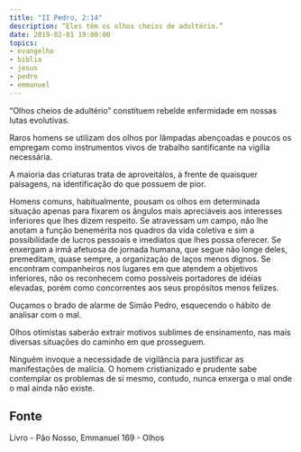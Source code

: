 ```yaml
---
title: "II Pedro, 2:14"
description: “Eles têm os olhos cheios de adultério.” 
date: 2019-02-01 19:00:00
topics: 
- evangelho
- biblia
- jesus
- pedro
- emmanuel
---
```


“Olhos cheios de adultério” constituem rebelde enfermidade em nossas
lutas evolutivas.

Raros homens se utilizam dos olhos por lâmpadas abençoadas e poucos os
empregam como instrumentos vivos de trabalho santificante na vigília necessária.

A maioria das criaturas trata de aproveitá­los, à frente de quaisquer
paisagens, na identificação do que possuem de pior.

Homens comuns, habitualmente, pousam os olhos em determinada situação
apenas para fixarem os ângulos mais apreciáveis aos interesses inferiores que lhes
dizem respeito. Se atravessam um campo, não lhe anotam a função benemérita nos
quadros da vida coletiva e sim a possibilidade de lucros pessoais e imediatos que
lhes possa oferecer. Se enxergam a irmã afetuosa de jornada humana, que segue não
longe deles, premeditam, quase sempre, a organização de laços menos dignos. Se
encontram companheiros nos lugares em que atendem a objetivos inferiores, não os
reconhecem como possíveis portadores de idéias elevadas, porém como
concorrentes aos seus propósitos menos felizes.

Ouçamos o brado de alarme de Simão Pedro, esquecendo o hábito de
analisar com o mal.

Olhos otimistas saberão extrair motivos sublimes de ensinamento, nas mais
diversas situações do caminho em que prosseguem.

Ninguém invoque a necessidade de vigilância para justificar as
manifestações de malícia. O homem cristianizado e prudente sabe contemplar os
problemas de si mesmo, contudo, nunca enxerga o mal onde o mal ainda não existe.



## Fonte
Livro - Pão Nosso, Emmanuel
169 - Olhos
